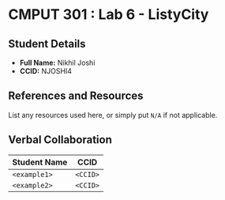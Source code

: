 # CMPUT 301 : Lab 6 - ListyCity

## Student Details

- **Full Name:** Nikhil Joshi
- **CCID:** NJOSHI4

## References and Resources

List any resources used here, or simply put `N/A` if not applicable.

## Verbal Collaboration

| Student Name | CCID     |
| ------------ | -------- |
| `<example1>` | `<CCID>` |
| `<example2>` | `<CCID>` |
